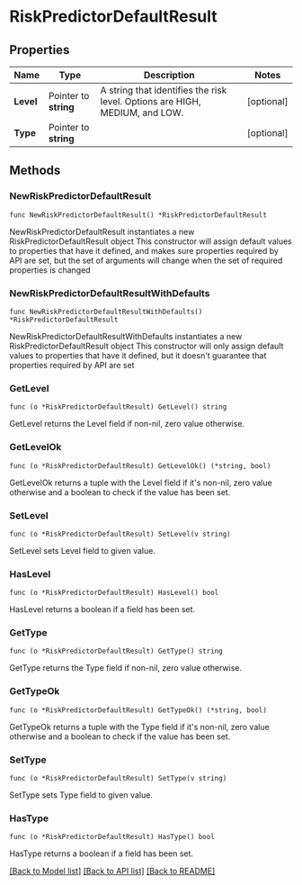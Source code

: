 # RiskPredictorDefaultResult

## Properties

Name | Type | Description | Notes
------------ | ------------- | ------------- | -------------
**Level** | Pointer to **string** | A string that identifies the risk level. Options are HIGH, MEDIUM, and LOW. | [optional] 
**Type** | Pointer to **string** |  | [optional] 

## Methods

### NewRiskPredictorDefaultResult

`func NewRiskPredictorDefaultResult() *RiskPredictorDefaultResult`

NewRiskPredictorDefaultResult instantiates a new RiskPredictorDefaultResult object
This constructor will assign default values to properties that have it defined,
and makes sure properties required by API are set, but the set of arguments
will change when the set of required properties is changed

### NewRiskPredictorDefaultResultWithDefaults

`func NewRiskPredictorDefaultResultWithDefaults() *RiskPredictorDefaultResult`

NewRiskPredictorDefaultResultWithDefaults instantiates a new RiskPredictorDefaultResult object
This constructor will only assign default values to properties that have it defined,
but it doesn't guarantee that properties required by API are set

### GetLevel

`func (o *RiskPredictorDefaultResult) GetLevel() string`

GetLevel returns the Level field if non-nil, zero value otherwise.

### GetLevelOk

`func (o *RiskPredictorDefaultResult) GetLevelOk() (*string, bool)`

GetLevelOk returns a tuple with the Level field if it's non-nil, zero value otherwise
and a boolean to check if the value has been set.

### SetLevel

`func (o *RiskPredictorDefaultResult) SetLevel(v string)`

SetLevel sets Level field to given value.

### HasLevel

`func (o *RiskPredictorDefaultResult) HasLevel() bool`

HasLevel returns a boolean if a field has been set.

### GetType

`func (o *RiskPredictorDefaultResult) GetType() string`

GetType returns the Type field if non-nil, zero value otherwise.

### GetTypeOk

`func (o *RiskPredictorDefaultResult) GetTypeOk() (*string, bool)`

GetTypeOk returns a tuple with the Type field if it's non-nil, zero value otherwise
and a boolean to check if the value has been set.

### SetType

`func (o *RiskPredictorDefaultResult) SetType(v string)`

SetType sets Type field to given value.

### HasType

`func (o *RiskPredictorDefaultResult) HasType() bool`

HasType returns a boolean if a field has been set.


[[Back to Model list]](../README.md#documentation-for-models) [[Back to API list]](../README.md#documentation-for-api-endpoints) [[Back to README]](../README.md)


